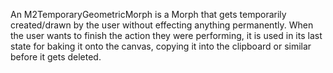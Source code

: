 An M2TemporaryGeometricMorph is a Morph that gets temporarily created/drawn by the user without effecting anything permanently. When the user wants to finish the action they were performing, it is used in its last state for baking it onto the canvas, copying it into the clipboard or similar before it gets deleted.
